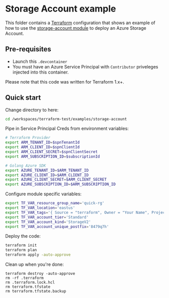 # Storage Account example

This folder contains a [Terraform](https://www.terraform.io/) configuration that shows an example of how to 
use the [storage-account module](../../modules/data-stores/storage-account) to deploy an Azure Storage Account. 

## Pre-requisites

* Launch this `.devcontainer`
* You must have an Azure Service Principal with `Contributor` priveleges injected into this container.

Please note that this code was written for Terraform 1.x+.

## Quick start

Change directory to here:
```bash
cd /workspaces/terraform-test/examples/storage-account
```

Pipe in Service Principal Creds from environment variables:

```bash
# Terraform Provider
export ARM_TENANT_ID=$spnTenantId
export ARM_CLIENT_ID=$spnClientId
export ARM_CLIENT_SECRET=$spnClientSecret
export ARM_SUBSCRIPTION_ID=$subscriptionId

# Golang Azure SDK
export AZURE_TENANT_ID=$ARM_TENANT_ID
export AZURE_CLIENT_ID=$ARM_CLIENT_ID
export AZURE_CLIENT_SECRET=$ARM_CLIENT_SECRET
export AZURE_SUBSCRIPTION_ID=$ARM_SUBSCRIPTION_ID
```

Configure module specific variables:

```bash
export TF_VAR_resource_group_name='quick-rg'
export TF_VAR_location='eastus'
export TF_VAR_tags='{ Source = "terraform", Owner = "Your Name", Project = "Messing around with terraform manually" }'
export TF_VAR_account_tier='Standard'
export TF_VAR_account_kind='StorageV2'
export TF_VAR_account_unique_postfix='8479q7h'
```

Deploy the code:

```bash
terraform init
terraform plan
terraform apply -auto-approve
```

Clean up when you're done:

```
terraform destroy -auto-approve
rm -rf .terraform
rm .terraform.lock.hcl
rm terraform.tfstate 
rm terraform.tfstate.backup
```
